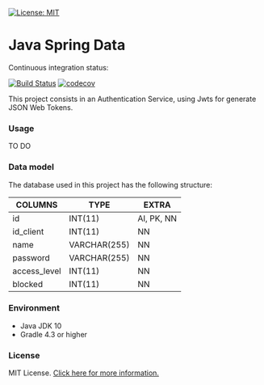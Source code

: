 [![License: MIT](https://img.shields.io/badge/License-MIT-blue.svg)](https://opensource.org/licenses/MIT)

# Java Spring Data

Continuous integration status:

[![Build Status](https://travis-ci.org/valandro/java-auth-spring.svg?branch=master)](https://travis-ci.org/valandro/java-auth-spring.svg?branch=master)
[![codecov](https://codecov.io/gh/valandro/java-auth-spring/branch/master/graph/badge.svg)](https://codecov.io/gh/valandro/java-auth-spring)


This project consists in an Authentication Service, using Jwts for generate JSON Web Tokens.

### Usage
TO DO

### Data model
The database used in this project has the following structure:

| COLUMNS     | TYPE        | EXTRA     |
| ------------| ------------| ----------|
| id          | INT(11)     | AI, PK, NN|
| id_client   | INT(11)     | NN        |
| name        | VARCHAR(255)| NN        |
| password    | VARCHAR(255)| NN        |
| access_level| INT(11)     | NN        |
| blocked     | INT(11)     | NN        |

### Environment
 - Java JDK 10
 - Gradle 4.3 or higher 
 
### License
MIT License. [Click here for more information.](LICENSE)
